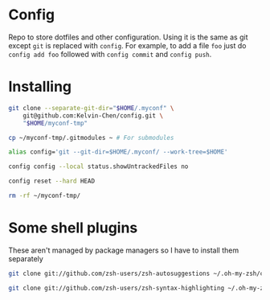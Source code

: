 # Config
Repo to store dotfiles and other configuration.
Using it is the same as git except `git` is replaced with `config`.
For example, to add a file `foo` just do `config add foo`
followed with `config commit` and `config push`.

# Installing
```sh
git clone --separate-git-dir="$HOME/.myconf" \
    git@github.com:Kelvin-Chen/config.git \
    "$HOME/myconf-tmp"

cp ~/myconf-tmp/.gitmodules ~ # For submodules

alias config='git --git-dir=$HOME/.myconf/ --work-tree=$HOME'

config config --local status.showUntrackedFiles no

config reset --hard HEAD

rm -rf ~/myconf-tmp/
```

# Some shell plugins
These aren't managed by package managers so I have to install them separately
```sh
git clone git://github.com/zsh-users/zsh-autosuggestions ~/.oh-my-zsh/custom/plugins/zsh-autosuggestions

git clone git://github.com/zsh-users/zsh-syntax-highlighting ~/.oh-my-zsh/custom/plugins/zsh-syntax-highlighting
```

